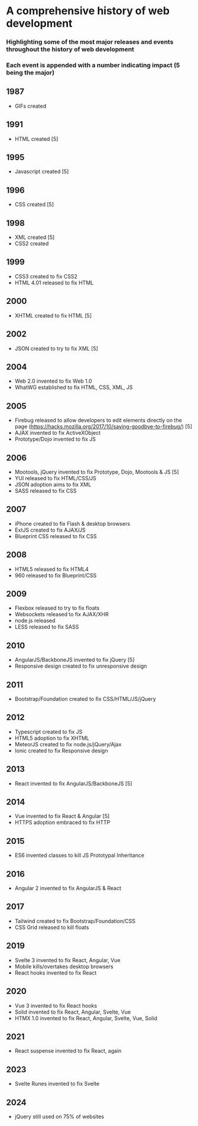 # A comprehensive history of web development

### Highlighting some of the most major releases and events throughout the history of web development
### Each event is appended with a number indicating impact (5 being the major)

## 1987

- GIFs created

## 1991 

- HTML created [5]

## 1995 

- Javascript created [5]

## 1996

- CSS created [5]

## 1998 

- XML created [5]
- CSS2 created

## 1999
- CSS3 created to fix CSS2
- HTML 4.01 released to fix HTML

## 2000
- XHTML created to fix HTML [5]

## 2002
- JSON created to try to fix XML [5]

## 2004
- Web 2.0 invented to fix Web 1.0
- WhatWG established to fix HTML, CSS, XML, JS

## 2005
- Firebug released to allow developers to edit elements directly on the page (https://hacks.mozilla.org/2017/10/saying-goodbye-to-firebug/) [5]
- AJAX invented to fix ActiveXObject
- Prototype/Dojo invented to fix JS

## 2006
- Mootools, jQuery invented to fix Prototype, Dojo, Mootools & JS [5]
- YUI released to fix HTML/CSS/JS
- JSON adoption aims to fix XML
- SASS released to fix CSS

## 2007
- iPhone created to fix Flash & desktop browsers
- ExtJS created to fix AJAX/JS
- Blueprint CSS released to fix CSS

## 2008
- HTML5 released to fix HTML4
- 960 released to fix Blueprint/CSS

## 2009
- Flexbox released to try to fix floats
- Websockets released to fix AJAX/XHR
- node.js released
- LESS released to fix SASS

## 2010
- AngularJS/BackboneJS invented to fix jQuery [5]
- Responsive design created to fix unresponsive design

## 2011
- Bootstrap/Foundation created to fix CSS/HTML/JS/jQuery

## 2012
- Typescript created to fix JS
- HTML5 adoption to fix XHTML
- MeteorJS created to fix node.js/jQuery/Ajax
- Ionic created to fix Responsive design

## 2013
- React invented to fix AngularJS/BackboneJS [5]

## 2014
- Vue invented to fix React & Angular [5]
- HTTPS adoption embraced to fix HTTP

## 2015
- ES6 invented classes to kill JS Prototypal Inheritance

## 2016
- Angular 2 invented to fix AngularJS & React

## 2017
- Tailwind created to fix Bootstrap/Foundation/CSS
- CSS Grid released to kill floats

## 2019
- Svelte 3 invented to fix React, Angular, Vue
- Mobile kills/overtakes desktop browsers
- React hooks invented to fix React

## 2020
- Vue 3 invented to fix React hooks
- Solid invented to fix React, Angular, Svelte, Vue
- HTMX 1.0 invented to fix React, Angular, Svelte, Vue, Solid

## 2021
- React suspense invented to fix React, again

## 2023
- Svelte Runes invented to fix Svelte

## 2024
- jQuery still used on 75% of websites
